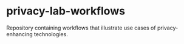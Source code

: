 # privacy-lab-workflows
Repository containing workflows that illustrate use cases of privacy-enhancing technologies.
